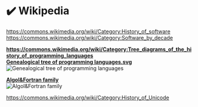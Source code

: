 # ✔️ Wikipedia              
https://commons.wikimedia.org/wiki/Category:History_of_software                            
https://commons.wikimedia.org/wiki/Category:Software_by_decade                       

**https://commons.wikimedia.org/wiki/Category:Tree_diagrams_of_the_history_of_programming_languages**                    
**[Genealogical tree of programming languages.svg](https://commons.wikimedia.org/wiki/File:Genealogical_tree_of_programming_languages.svg)**            
![Genealogical tree of programming languages](https://upload.wikimedia.org/wikipedia/commons/thumb/2/25/Genealogical_tree_of_programming_languages.svg/1760px-Genealogical_tree_of_programming_languages.svg.png)                          

**[Algol&Fortran family](https://commons.wikimedia.org/wiki/File:Algol%26Fortran_family-by-Borkowski.svg)**    
![Algol&Fortran family](https://upload.wikimedia.org/wikipedia/commons/thumb/8/84/Algol%26Fortran_family-by-Borkowski.svg/920px-Algol%26Fortran_family-by-Borkowski.svg.png)             


https://commons.wikimedia.org/wiki/Category:History_of_Unicode
